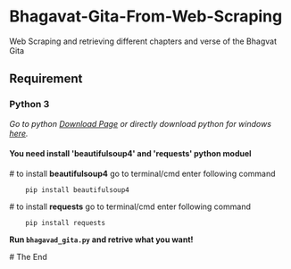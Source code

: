 # Bhagavat-Gita-From-Web-Scraping

Web Scraping and retrieving different chapters and verse of the Bhagvat Gita


## Requirement
### Python 3
*Go to python [Download Page](https://www.python.org/downloads/ "Go to python download page.") or directly download python for windows [here](https://www.python.org/ftp/python/3.8.4/python-3.8.4-amd64.exe "Click to directly download python 3.").*

#### You need install 'beautifulsoup4' and 'requests' python moduel

\# to install **beautifulsoup4** go to terminal/cmd enter following command

        pip install beautifulsoup4

\# to install **requests** go to terminal/cmd enter following command

        pip install requests

**Run `bhagavad_gita.py` and retrive what you want!**

\# The End
